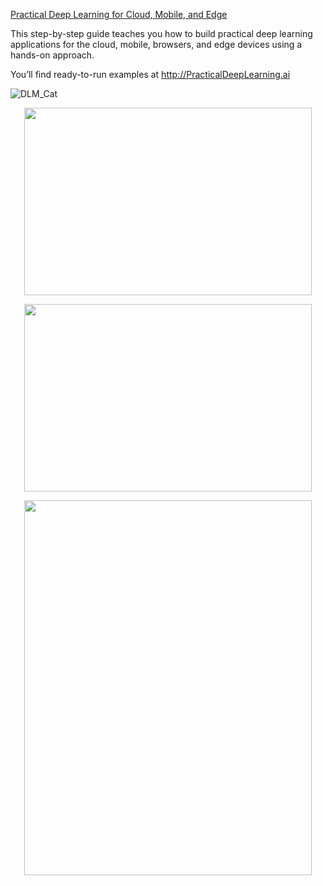 [Practical Deep Learning for Cloud, Mobile, and Edge](https://www.oreilly.com/library/view/practical-deep-learning/9781492034858/)

This step-by-step guide teaches you how to build practical deep learning applications for the cloud, mobile, browsers, and edge devices using a hands-on approach.

You’ll find ready-to-run examples at http://PracticalDeepLearning.ai

![DLM_Cat](https://github.com/AnchorageBot/TensorFlowProjects/assets/47305410/7a84cbc8-db95-4861-bee4-7f58f4c8b0c6)


<p align="center">
  <img width="460" height="300" src="https://github.com/AnchorageBot/TensorFlowProjects/assets/47305410/db0cee6b-fc43-4efb-b7ff-2391ef97d0b9">
</p>


<p align="center">
  <img width="460" height="300" src="https://github.com/AnchorageBot/TensorFlowProjects/assets/47305410/c90c4a7b-3133-46d6-8e15-886e9422bfc3">
</p>


<p align="center">
  <img width="460" height="600" src="https://github.com/AnchorageBot/TensorFlowProjects/assets/47305410/043b763f-e134-4264-aa03-85e7d10ab8cf">
</p>


